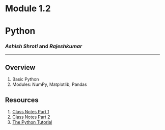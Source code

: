 # Module 1.2

# Python

### _Ashish Shroti_ and _Rajeshkumar_

---

## Overview

1. Basic Python
2. Modules: NumPy, Matplotlib, Pandas

## Resources

1. [Class Notes Part 1](./python-01.ipynb)
2. [Class Notes Part 2](./python-02.ipynb)
3. [The Python Tutorial](https://docs.python.org/3/tutorial/index.html)
